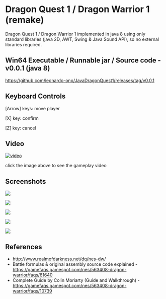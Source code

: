 # Dragon Quest 1 / Dragon Warrior 1 (remake)

Dragon Quest 1 / Dragon Warrior 1 implemented in java 8 using only standard libraries (java 2D, AWT, Swing & Java Sound API), so no external libraries required.


## Win64 Executable / Runnable jar / Source code - v0.0.1 (java 8)

https://github.com/leonardo-ono/JavaDragonQuest1/releases/tag/v0.0.1


## Keyboard Controls

[Arrow] keys: move player

[X] key: confirm

[Z] key: cancel


## Video

[![video](http://img.youtube.com/vi/EjklKCcPskg/0.jpg)](http://www.youtube.com/watch?v=EjklKCcPskg)

click the image above to see the gameplay video


## Screenshots

![](https://raw.githubusercontent.com/leonardo-ono/JavaDragonQuest1/master/screenshots/screenshot_1.png)

![](https://raw.githubusercontent.com/leonardo-ono/JavaDragonQuest1/master/screenshots/screenshot_2.png)

![](https://raw.githubusercontent.com/leonardo-ono/JavaDragonQuest1/master/screenshots/screenshot_3.png)

![](https://raw.githubusercontent.com/leonardo-ono/JavaDragonQuest1/master/screenshots/screenshot_4.png)

![](https://raw.githubusercontent.com/leonardo-ono/JavaDragonQuest1/master/screenshots/screenshot_0.png)


## References

* http://www.realmofdarkness.net/dq/nes-dw/
* Battle formulas & original assembly source code explained - https://gamefaqs.gamespot.com/nes/563408-dragon-warrior/faqs/61640
* Complete Guide by Colin Moriarty (Guide and Walkthrough) - https://gamefaqs.gamespot.com/nes/563408-dragon-warrior/faqs/10739

